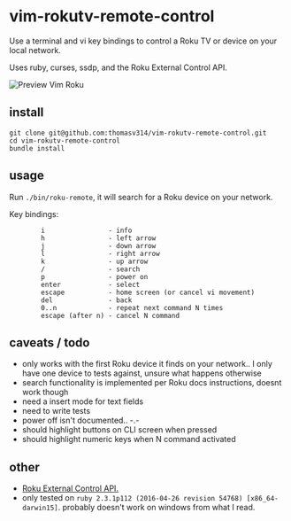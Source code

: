 # vim-rokutv-remote-control

Use a terminal and vi key bindings to control a Roku TV or device on your local network.

Uses ruby, curses, ssdp, and the Roku External Control API.

![Preview Vim Roku](https://giant.gfycat.com/UnfoldedSilkyDiscus.gif)

## install
```
git clone git@github.com:thomasv314/vim-rokutv-remote-control.git
cd vim-rokutv-remote-control
bundle install
```

## usage
Run `./bin/roku-remote`, it will search for a Roku device on your network.

Key bindings:
```
        i                - info
        h                - left arrow
        j                - down arrow
        l                - right arrow
        k                - up arrow
        /                - search
        p                - power on
        enter            - select
        escape           - home screen (or cancel vi movement)
        del              - back
        0..n             - repeat next command N times
        escape (after n) - cancel N command
```

## caveats / todo
- only works with the first Roku device it finds on your network.. I only have one device to tests against, unsure what happens otherwise
- search functionality is implemented per Roku docs instructions, doesnt work though
- need a insert mode for text fields
- need to write tests
- power off isn't documented.. -.- 
- should highlight buttons on CLI screen when pressed
- should highlight numeric keys when N command activated

## other
- [Roku External Control API.](https://sdkdocs.roku.com/display/sdkdoc/External+Control+Guide)
- only tested on `ruby 2.3.1p112 (2016-04-26 revision 54768) [x86_64-darwin15]`. probably doesn't work on windows from what I read.

